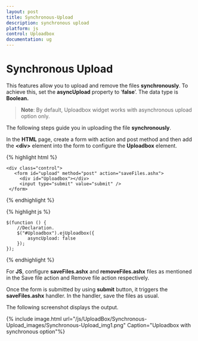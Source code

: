 ```yaml
---
layout: post
title: Synchronous-Upload
description: synchronous upload 
platform: js
control: Uploadbox
documentation: ug
---
```


# Synchronous Upload 

This features allow you to upload and remove the files **synchronously**. To achieve this, set the **asyncUpload** property to ‘**false**’. The data type is **Boolean.**

> **Note**: By default, Uploadbox widget works with asynchronous upload option only.



The following steps guide you in uploading the file **synchronously**.

In the **HTML** page, create a form with action and post method and then add the **&lt;div&gt;** element into the form to configure the **Uploadbox** element.

{% highlight html %}

    <div class="control">
       <form id="upload" method="post" action="saveFiles.ashx">
         <div id="Uploadbox"></div>
         <input type="submit" value="submit" />
     </form>
  </div>

{% endhighlight %}

{% highlight js %}


    $(function () {
        //Declaration.
        $("#Uploadbox").ejUploadbox({
            asyncUpload: false
        });
    });


{% endhighlight %}

For **JS**, configure **saveFiles.ashx** and **removeFiles.ashx** files as mentioned in the Save file action and Remove file action respectively. 

Once the form is submitted by using **submit** button, it triggers the **saveFiles.ashx** handler. In the handler, save the files as usual.

The following screenshot displays the output.



{% include image.html url="/js/UploadBox/Synchronous-Upload_images/Synchronous-Upload_img1.png" Caption="Uploadbox with synchronous option"%}

